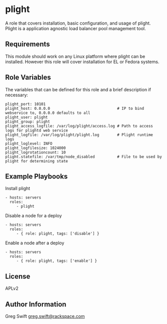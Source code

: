 plight
========

A role that covers installation, basic configuration, and usage of plight. Plight is a application agnostic load balancer pool management tool.

Requirements
------------

This module should work on any Linux platform where plight can be installed. However this role will cover installation for EL or Fedora systems.

Role Variables
--------------

The variables that can be defined for this role and a brief description if necessary:

    plight_port: 10101
    plight_host: 0.0.0.0                              # IP to bind webservice to, 0.0.0.0 defaults to all
    plight_user: plight
    plight_group: plight
    plight_access_logfile: /var/log/plight/access.log # Path to access logs for plightd web service
    plight_logfile: /var/log/plight/plight.log        # Plight runtime logs
    plight_loglevel: INFO
    plight_logfilesize: 1024000
    plight_logrotationcount: 10
    plight.statefile: /var/tmp/node_disabled          # File to be used by plight for determining state

Example Playbooks
-----------------

Install plight

    - hosts: servers
      roles:
         - plight

Disable a node for a deploy

    - hosts: servers
      roles:
         - { role: plight, tags: ['disable'] }

Enable a node after a deploy

    - hosts: servers
      roles:
         - { role: plight, tags: ['enable'] }

License
-------

APLv2

Author Information
------------------

Greg Swift <greg.swift@rackspace.com>